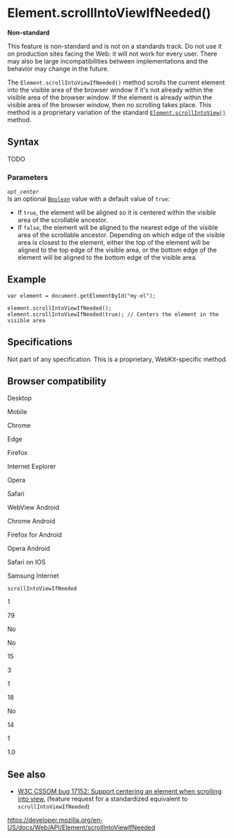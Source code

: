Element.scrollIntoViewIfNeeded()
================================

**Non-standard**

This feature is non-standard and is not on a standards track. Do not use it on production sites facing the Web: it will not work for every user. There may also be large incompatibilities between implementations and the behavior may change in the future.

The `Element.scrollIntoViewIfNeeded()` method scrolls the current element into the visible area of the browser window if it's not already within the visible area of the browser window. If the element is already within the visible area of the browser window, then no scrolling takes place. This method is a proprietary variation of the standard [`Element.scrollIntoView()`](scrollintoview) method.

Syntax
------

TODO

### Parameters

*`opt_center`*  
Is an optional [`Boolean`](https://developer.mozilla.org/en-US/docs/Web/JavaScript/Reference/Global_Objects/Boolean) value with a default value of `true`:

-   If `true`, the element will be aligned so it is centered within the visible area of the scrollable ancestor.
-   If `false`, the element will be aligned to the nearest edge of the visible area of the scrollable ancestor. Depending on which edge of the visible area is closest to the element, either the top of the element will be aligned to the top edge of the visible area, or the bottom edge of the element will be aligned to the bottom edge of the visible area.

Example
-------

    var element = document.getElementById("my-el");

    element.scrollIntoViewIfNeeded();
    element.scrollIntoViewIfNeeded(true); // Centers the element in the visible area

Specifications
--------------

Not part of any specification. This is a proprietary, WebKit-specific method.

Browser compatibility
---------------------

Desktop

Mobile

Chrome

Edge

Firefox

Internet Explorer

Opera

Safari

WebView Android

Chrome Android

Firefox for Android

Opera Android

Safari on IOS

Samsung Internet

`scrollIntoViewIfNeeded`

1

79

No

No

15

3

1

18

No

14

1

1.0

See also
--------

-   [W3C CSSOM bug 17152: Support centering an element when scrolling into view.](https://www.w3.org/Bugs/Public/show_bug.cgi?id=17152) (feature request for a standardized equivalent to `scrollIntoViewIfNeeded`)

<a href="https://developer.mozilla.org/en-US/docs/Web/API/Element/scrollIntoViewIfNeeded" class="_attribution-link">https://developer.mozilla.org/en-US/docs/Web/API/Element/scrollIntoViewIfNeeded</a>
